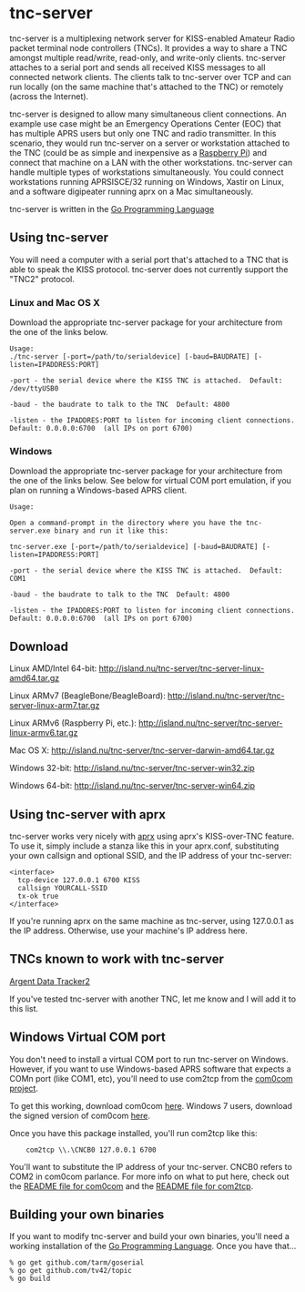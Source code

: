 # tnc-server

tnc-server is a multiplexing network server for KISS-enabled Amateur Radio packet terminal node controllers (TNCs).   It provides a way to share a TNC amongst multiple read/write, read-only, and write-only clients.   tnc-server attaches to a serial port and sends all received KISS messages to all connected network clients.   The clients talk to tnc-server over TCP and can run locally (on the same machine that's attached to the TNC) or remotely (across the Internet).  

tnc-server is designed to allow many simultaneous client connections.  An example use case might be an Emergency Operations Center (EOC) that has multiple APRS users but only one TNC and radio transmitter.   In this scenario, they would run tnc-server on a server or workstation attached to the TNC (could be as simple and inexpensive as a [Raspberry Pi](http://raspberrypi.org)) and connect that machine on a LAN with the other workstations.   tnc-server can handle multiple types of workstations simultaneously.   You could connect workstations running APRSISCE/32 running on Windows, Xastir on Linux, and a software digipeater running aprx on a Mac simultaneously.

tnc-server is written in the [Go Programming Language](http://golang.org/)

## Using tnc-server

You will need a computer with a serial port that's attached to a TNC that is able to speak the KISS protocol.   tnc-server does not currently support the "TNC2" protocol.  

### Linux and Mac OS X
Download the appropriate tnc-server package for your architecture from the one of the links below. 
```
Usage:
./tnc-server [-port=/path/to/serialdevice] [-baud=BAUDRATE] [-listen=IPADDRESS:PORT]

-port - the serial device where the KISS TNC is attached.  Default: /dev/ttyUSB0

-baud - the baudrate to talk to the TNC  Default: 4800

-listen - the IPADDRES:PORT to listen for incoming client connections.  Default: 0.0.0.0:6700  (all IPs on port 6700)

```

### Windows
Download the appropriate tnc-server package for your architecture from the one of the links below.   See below for virtual COM port emulation, if you plan on running a Windows-based APRS client.
```
Usage:

Open a command-prompt in the directory where you have the tnc-server.exe binary and run it like this:

tnc-server.exe [-port=/path/to/serialdevice] [-baud=BAUDRATE] [-listen=IPADDRESS:PORT]

-port - the serial device where the KISS TNC is attached.  Default: COM1

-baud - the baudrate to talk to the TNC  Default: 4800

-listen - the IPADDRES:PORT to listen for incoming client connections.  Default: 0.0.0.0:6700  (all IPs on port 6700)

```

## Download

Linux AMD/Intel 64-bit:  http://island.nu/tnc-server/tnc-server-linux-amd64.tar.gz

Linux ARMv7 (BeagleBone/BeagleBoard):  http://island.nu/tnc-server/tnc-server-linux-arm7.tar.gz

Linux ARMv6 (Raspberry Pi, etc.):  http://island.nu/tnc-server/tnc-server-linux-armv6.tar.gz

Mac OS X:  http://island.nu/tnc-server/tnc-server-darwin-amd64.tar.gz

Windows 32-bit: http://island.nu/tnc-server/tnc-server-win32.zip

Windows 64-bit: http://island.nu/tnc-server/tnc-server-win64.zip

## Using tnc-server with aprx
tnc-server works very nicely with [aprx](http://wiki.ham.fi/Aprx.en) using aprx's KISS-over-TNC feature.   To use it, simply include a stanza like this in your aprx.conf, substituting your own callsign and optional SSID, and the IP address of your tnc-server:

```
<interface>
  tcp-device 127.0.0.1 6700 KISS
  callsign YOURCALL-SSID
  tx-ok true
</interface>
```

If you're running aprx on the same machine as tnc-server, using 127.0.0.1 as the IP address.   Otherwise, use your machine's IP address here.

## TNCs known to work with tnc-server
[Argent Data Tracker2](http://www.argentdata.com/products/tracker2.html)

If you've tested tnc-server with another TNC, let me know and I will add it to this list.

## Windows Virtual COM port
You don't need to install a virtual COM port to run tnc-server on Windows.   However, if you want to use Windows-based APRS software that expects a COMn port (like COM1, etc), you'll need to use com2tcp from the [com0com project](http://com0com.sourceforge.net/).

To get this working, download com0com [here](http://sourceforge.net/projects/com0com/files/com0com/3.0.0.0/com0com-3.0.0.0-i386-and-x64-unsigned.zip/download).  Windows 7 users, download the signed version of com0com [here](https://code.google.com/p/powersdr-iq/downloads/detail?name=setup_com0com_W7_x64_signed.exe&can=2&q=).  

Once you have this package installed, you'll run com2tcp like this:

```
    com2tcp \\.\CNCB0 127.0.0.1 6700
```

You'll want to substitute the IP address of your tnc-server.  CNCB0 refers to COM2 in com0com parlance.   For more info on what to put here, check out the [README file for com0com](http://com0com.cvs.sourceforge.net/viewvc/com0com/com0com/ReadMe.txt?revision=RELEASED) and the [README file for com2tcp](http://com0com.cvs.sourceforge.net/*checkout*/com0com/com2tcp/ReadMe.txt?revision=RELEASED).


## Building your own binaries
If you want to modify tnc-server and build your own binaries, you'll need a working installation of the [Go Programming Language](http://golang.org).  Once you have that...

```
% go get github.com/tarm/goserial
% go get github.com/tv42/topic
% go build
```
